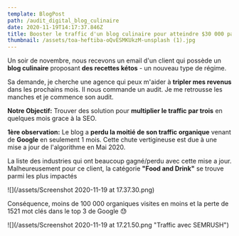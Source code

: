 ```yaml
---
template: BlogPost
path: /audit_digital_blog_culinaire
date: 2020-11-19T14:17:37.846Z
title: Booster le traffic d'un blog culinaire pour atteindre $30 000 par mois.
thumbnail: /assets/toa-heftiba-oQvESMKUkzM-unsplash (1).jpg
---
```

Un soir de novembre, nous recevons un email d'un client qui possède un **blog culinaire** proposant **des recettes kétos** - un nouveau type de régime.  

Sa demande, je cherche une agence qui peux m'aider à **tripler mes revenus** dans les prochains mois. Il nous commande un audit.  Je me retrousse les manches et je commence son audit. 

**Notre Objectif:** Trouver des solution pour **multiplier le traffic par trois** en quelques mois grace à la SEO. 

**1ère observation:**  Le blog a **perdu la moitié de son traffic organique** venant de **Google** en seulement 1 mois.  Cette chute vertigineuse est due à une mise a jour de l'algorithme en Mai 2020.  

La liste des industries qui ont beaucoup gagné/perdu avec cette mise a jour. Malheureusement pour ce client, la catégorie **"Food and Drink"** se trouve parmi les plus impactés

![](/assets/Screenshot 2020-11-19 at 17.37.30.png)

Conséquence, moins de 100 000 organiques visites en moins et la perte de 1521 mot clés dans le top 3 de Google 😓

![](/assets/Screenshot 2020-11-19 at 17.21.50.png "Traffic avec SEMRUSH")
